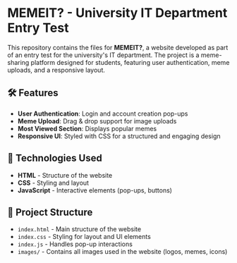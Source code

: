 # MEMEIT? - University IT Department Entry Test  

This repository contains the files for **MEMEIT?**, a website developed as part of an entry test for the university's IT department. The project is a meme-sharing platform designed for students, featuring user authentication, meme uploads, and a responsive layout.  

## 🛠 Features  
- **User Authentication**: Login and account creation pop-ups  
- **Meme Upload**: Drag & drop support for image uploads  
- **Most Viewed Section**: Displays popular memes  
- **Responsive UI**: Styled with CSS for a structured and engaging design  

## 🚀 Technologies Used  
- **HTML** - Structure of the website  
- **CSS** - Styling and layout  
- **JavaScript** - Interactive elements (pop-ups, buttons)  

## 📂 Project Structure  
- `index.html` - Main structure of the website  
- `index.css` - Styling for layout and UI elements  
- `index.js` - Handles pop-up interactions  
- `images/` - Contains all images used in the website (logos, memes, icons)  
